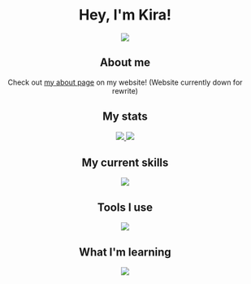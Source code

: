 <h1 align="center">Hey, I'm Kira!</h1>

<div align="center">
    <a style="text-decoration: none;" href="https://discord.com/users/338771064353980436">
        <img src="https://img.shields.io/static/v1?label=Discord&message=kinzokudev&logo=discord&style=for-the-badge&color=b4befe&labelColor=1e1e2e&logoColor=ffffff">
    </a>
</div>

<div align="center">
<h2 style="border-bottom: none;">About me</h2>
<p>Check out <a href="https://kinzoku.dev/about">my about page</a> on my website! (Website currently down for rewrite)</p>
</div>

<div align="center">
    <h2 style="border-bottom: none;">My stats</h2>
<a href="https://github.com/kinzokudev">
<img src="https://github-readme-stats.vercel.app/api/top-langs/?username=kinzokudev&theme=dark">
</a>
<a href="https://github.com/kinzokudev">
<img src="https://github-readme-stats-git-masterrstaa-rickstaa.vercel.app/api?username=kinzokudev&theme=dark">
</a>
</div>

<div align="center">
    <h2 style="border-bottom: none;">My current skills</h2>
    <a href="https://skillicons.dev">
        <img src="https://skillicons.dev/icons?i=javascript,typescript,html,css,bash,rust,react&theme=dark&perline=6" />
    </a>
    <h2 style="border-bottom: none;">Tools I use</h2>
    <a href="https://skillicons.dev">
        <img src="https://skillicons.dev/icons?i=discord,neovim,git,github,githubactions,linux,cloudflare,nginx,docker,bun,nodejs,nix,tailwind,pnpm,htmx,md,nextjs,postgres,vercel,kubernetes,terraform,ansible&theme=dark&perline=6" />
    </a>
    <h2 style="border-bottom: none;">What I'm learning</h2>
    <a href="https://skillicons.dev">
        <img src="https://skillicons.dev/icons?i=go,c&theme=dark&perline=6" />
    </a>
</div>
